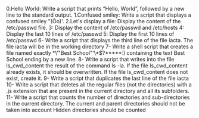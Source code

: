 0.Hello World: Write a script that prints “Hello, World”, followed by a new line to the standard output.
1.Confused smiley: Write a script that displays a confused smiley "(Ôo)'.
2.Let's display a file: Display the content of the /etc/passwd file.
3: Display the content of /etc/passwd and /etc/hosts
4: Display the last 10 lines of /etc/passwd
5: Display the first 10 lines of /etc/passwd
6- Write a script that displays the third line of the file iacta.
The file iacta will be in the working directory
7- Write a shell script that creates a file named exactly \*\\'"Best School"\'\\*$\?\*\*\*\*\*:) containing the text Best School ending by a new line.
8- Write a script that writes into the file ls_cwd_content the result of the command ls -la. If the file ls_cwd_content already exists, it should be overwritten. If the file ls_cwd_content does not exist, create it.
9- Write a script that duplicates the last line of the file iacta
10- Write a script that deletes all the regular files (not the directories) with a .js extension that are present in the current directory and all its subfolders.
11- Write a script that counts the number of directories and sub-directories in the current directory.
The current and parent directories should not be taken into account
Hidden directories should be counted
